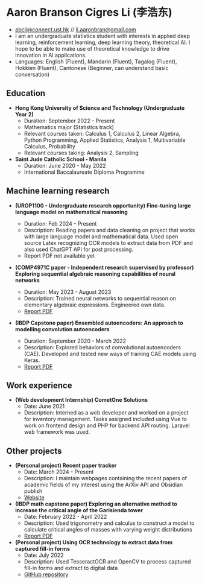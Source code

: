 # Aaron Branson Cigres Li (李浩东)
-  abcli@connect.ust.hk // li.aaronbran@gmail.com 
- I am an undergraduate statistics student with interests in applied deep learning, reinforcement learning, deep learning theory, theoretical AI. I hope to be able to make use of theoretical knowledge to drive innovation in AI applications. 
- Languages: English (Fluent), Mandarin (Fluent), Tagalog (Fluent), Hokkien (Fluent), Cantonese (Beginner, can understand basic conversation)
## Education 
- **Hong Kong University of Science and Technology (Undergraduate Year 2)**
	- Duration: September 2022 - Present
	- Mathematics major (Statistics track)
	- Relevant courses taken: Calculus 1, Calculus 2, Linear Algebra, Python Programming, Applied Statistics, Analysis 1, Multivariable Calculus, Probability
	- Relevant courses taking: Analysis 2, Sampling
- **Saint Jude Catholic School - Manila**
	- Duration: June 2020 - May 2022
	- International Baccalaureate Diploma Programme
## Machine learning research
- **(UROP1100 - Undergraduate research opportunity) Fine-tuning large language model on mathematical reasoning**
	- Duration: Feb 2024 - Present
	- Description: Reading papers and data cleaning on project that works with large language model and mathematical data. Used open source Latex recognizing OCR models to extract data from PDF and also used ChatGPT API for post processing. 
	- Report PDF not available yet

- **(COMP4971C paper - Independent research supervised by professor) Exploring sequential algebraic reasoning capabilities of neural networks**
	- Duration: May 2023 - August 2023
	- Description: Trained neural networks to sequential reason on elementary algebraic expressions. Engineered own data. 
	- [Report PDF](https://hkustconnect-my.sharepoint.com/:b:/g/personal/abcli_connect_ust_hk/EQT8UYPwar9FhGGikD4V_BoBZgy3_rHm3P38pB4pCcR9Zg?e=zSUsJO&download=1)

- **(IBDP Capstone paper) Ensembled autoencoders: An approach to modelling convolution autoencoders** 
	- Duration: September 2020 - March 2022
	- Description: Explored behaviors of convolutional autoencoders (CAE). Developed and tested new ways of training CAE models using Keras.
	- [Report PDF](https://hkustconnect-my.sharepoint.com/:b:/g/personal/abcli_connect_ust_hk/EYP0fCJ5IwNApZ1Eut-dIg8BpBEzBM_5ndAlgHv4DLf_8Q?e=18BKXJ&download=1)

## Work experience
- **(Web development Internship) CometOne Solutions** 
	- Date: June 2021
	- Description: Interned as a web developer and worked on a project for inventory management. Tasks assigned included using Vue to work on frontend design and PHP for backend API routing. Laravel web framework was used. 

## Other projects
- **(Personal project) Recent paper tracker**
	- Date: March 2024 - Present
	- Description: I maintain webpages containing the recent papers of academic fields of my interest using the ArXiv API and Obsidian publish
	- [Website](https://publish.obsidian.md/aaron/005+Generated+info/000+Index)
- **(IBDP math capstone paper) Exploring an alternative method to increase the critical angle of the Garisienda tower**
	- Date: February 2022 - April 2022
	- Description: Used trigonometry and calculus to construct a model to calculate critical angles of masses with varying weight distributions
	- [Report PDF](https://hkustconnect-my.sharepoint.com/:b:/g/personal/abcli_connect_ust_hk/EZkIWkbFDGZBtEOujh2Nw1UBw7l7akvDBQmh5XZUOk_spQ?e=JdHl6q&download=1)
- **(Personal project) Using OCR technology to extract data from captured fill-in forms**
	- Date: July 2022
	- Description: Used TesseractOCR and OpenCV to process captured fill-in forms and extract to digital data
	- [GitHub repository](https://github.com/bransonli/Project7)
